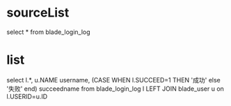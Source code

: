 sourceList
===
select * from blade_login_log

list
===
select l.*,
	u.NAME username,
	(CASE WHEN l.SUCCEED=1 THEN '成功' else '失败' end) succeedname 
from 
	blade_login_log l 
	LEFT JOIN blade_user u on l.USERID=u.ID